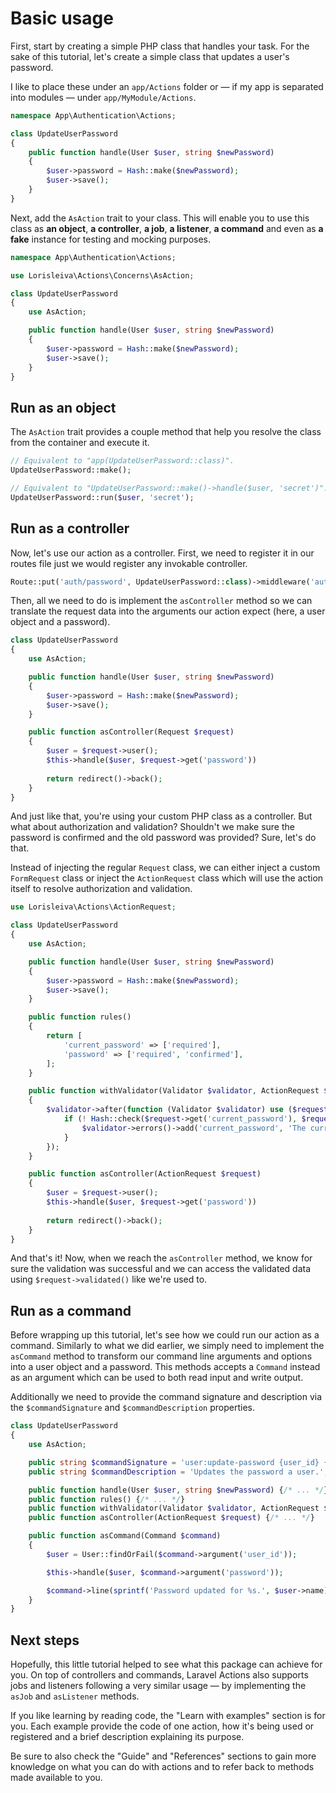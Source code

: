 # Basic usage

First, start by creating a simple PHP class that handles your task. For the sake of this tutorial, let's create a simple class that updates a user's password.

I like to place these under an `app/Actions` folder or — if my app is separated into modules — under `app/MyModule/Actions`.

```php
namespace App\Authentication\Actions;

class UpdateUserPassword
{
    public function handle(User $user, string $newPassword)
    {
        $user->password = Hash::make($newPassword);
        $user->save();
    }
}
```

Next, add the `AsAction` trait to your class. This will enable you to use this class as **an object**, **a controller**, **a job**, **a listener**, **a command** and even as **a fake** instance for testing and mocking purposes.

```php
namespace App\Authentication\Actions;

use Lorisleiva\Actions\Concerns\AsAction;

class UpdateUserPassword
{
    use AsAction;

    public function handle(User $user, string $newPassword)
    {
        $user->password = Hash::make($newPassword);
        $user->save();
    }
}
```

## Run as an object

The `AsAction` trait provides a couple method that help you resolve the class from the container and execute it.

```php
// Equivalent to "app(UpdateUserPassword::class)".
UpdateUserPassword::make();

// Equivalent to "UpdateUserPassword::make()->handle($user, 'secret')".
UpdateUserPassword::run($user, 'secret');
```

## Run as a controller

Now, let's use our action as a controller. First, we need to register it in our routes file just we would register any invokable controller.

```php
Route::put('auth/password', UpdateUserPassword::class)->middleware('auth');
```

Then, all we need to do is implement the `asController` method so we can translate the request data into the arguments our action expect (here, a user object and a password).

```php
class UpdateUserPassword
{
    use AsAction;

    public function handle(User $user, string $newPassword)
    {
        $user->password = Hash::make($newPassword);
        $user->save();
    }

    public function asController(Request $request)
    {
        $user = $request->user();
        $this->handle($user, $request->get('password'))
        
        return redirect()->back();
    }
}
```

And just like that, you're using your custom PHP class as a controller. But what about authorization and validation? Shouldn't we make sure the password is confirmed and the old password was provided? Sure, let's do that.

Instead of injecting the regular `Request` class, we can either inject a custom `FormRequest` class or inject the `ActionRequest` class which will use the action itself to resolve authorization and validation.

```php
use Lorisleiva\Actions\ActionRequest;

class UpdateUserPassword
{
    use AsAction;

    public function handle(User $user, string $newPassword)
    {
        $user->password = Hash::make($newPassword);
        $user->save();
    }

    public function rules()
    {
        return [
            'current_password' => ['required'],
            'password' => ['required', 'confirmed'],
        ];
    }

    public function withValidator(Validator $validator, ActionRequest $request)
    {
        $validator->after(function (Validator $validator) use ($request) {
            if (! Hash::check($request->get('current_password'), $request->user()->password)) {
                $validator->errors()->add('current_password', 'The current password does not match.');
            }
        });
    }

    public function asController(ActionRequest $request)
    {
        $user = $request->user();
        $this->handle($user, $request->get('password'))
        
        return redirect()->back();
    }
}
```

And that's it! Now, when we reach the `asController` method, we know for sure the validation was successful and we can access the validated data using `$request->validated()` like we're used to.

## Run as a command

Before wrapping up this tutorial, let's see how we could run our action as a command. Similarly to what we did earlier, we simply need to implement the `asCommand` method to transform our command line arguments and options into a user object and a password. This methods accepts a `Command` instead as an argument which can be used to both read input and write output.

Additionally we need to provide the command signature and description via the `$commandSignature` and `$commandDescription` properties.

```php
class UpdateUserPassword
{
    use AsAction;

    public string $commandSignature = 'user:update-password {user_id} {password}';
    public string $commandDescription = 'Updates the password a user.';

    public function handle(User $user, string $newPassword) {/* ... */}
    public function rules() {/* ... */}
    public function withValidator(Validator $validator, ActionRequest $request) {/* ... */}
    public function asController(ActionRequest $request) {/* ... */}

    public function asCommand(Command $command)
    {
        $user = User::findOrFail($command->argument('user_id'));

        $this->handle($user, $command->argument('password'));

        $command->line(sprintf('Password updated for %s.', $user->name));
    }
}
```

## Next steps

Hopefully, this little tutorial helped to see what this package can achieve for you. On top of controllers and commands, Laravel Actions also supports jobs and listeners following a very similar usage — by implementing the `asJob` and `asListener` methods.

If you like learning by reading code, the "Learn with examples" section is for you. Each example provide the code of one action, how it's being used or registered and a brief description explaining its purpose.

Be sure to also check the "Guide" and "References" sections to gain more knowledge on what you can do with actions and to refer back to methods made available to you.
